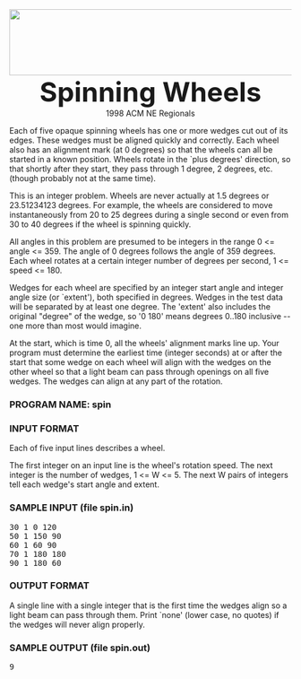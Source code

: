 <html><head> <title>Spinning Wheels</title> </head>
<body background="http://train.usaco.org/usaco/bg3.jpg">
<img src="http://train.usaco.org/usaco/cow1.jpg" width="742" height="118">
<center>
<b><font size="7">Spinning Wheels</font></b><br>
1998 ACM NE Regionals
</center>

<p> Each of five opaque spinning wheels has one or more wedges cut
out of its edges.  These wedges must be aligned quickly and correctly.
Each wheel also has an alignment mark (at 0 degrees) so that the
wheels can all be started in a known position.  Wheels rotate in
the `plus degrees' direction, so that shortly after they start,
they pass through 1 degree, 2 degrees, etc. (though probably not
at the same time).

</p><p> This is an integer problem.  Wheels are never actually at 1.5
degrees or 23.51234123 degrees.  For example, the wheels are
considered to move instantaneously from 20 to 25 degrees during a
single second or even from 30 to 40 degrees if the wheel is spinning
quickly.

</p><p> All angles in this problem are presumed to be integers in the
range 0 &lt;= angle &lt;= 359.  The angle of 0 degrees follows the
angle of 359 degrees.  Each wheel rotates at a certain integer
number of degrees per second, 1 &lt;= speed &lt;= 180.

</p><p>Wedges for each wheel are specified by an integer start angle
and integer angle size (or `extent'), both specified in degrees.
Wedges in the test data will be separated by at least one degree.
The 'extent' also includes the original "degree" of the wedge, so
'0 180' means degrees 0..180 inclusive -- one more than most would
imagine.

</p><p> At the start, which is time 0, all the wheels' alignment marks
line up.  Your program must determine the earliest time (integer
seconds) at or after the start that some wedge on each wheel will
align with the wedges on the other wheel so that a light beam can
pass through openings on all five wedges.  The wedges can align at
any part of the rotation.


</p><h3>PROGRAM NAME: spin</h3>

<h3>INPUT FORMAT</h3>

<p>Each of five input lines describes a wheel.

</p><p>The first integer on an input line is the wheel's rotation speed.
The next integer is the number of wedges, 1 &lt;= W &lt;= 5.  The next
W pairs of integers tell each wedge's start angle and extent.

</p><h3>SAMPLE INPUT (file spin.in) </h3>

<pre>30 1 0 120
50 1 150 90
60 1 60 90
70 1 180 180
90 1 180 60
</pre>

<h3>OUTPUT FORMAT</h3>

<p> A single line with a single integer that is the first time the
wedges align so a light beam can pass through them.  Print `none' (lower
case, no quotes) if the wedges will never align properly.

</p><h3>SAMPLE OUTPUT (file spin.out)</h3>

<pre>9
</pre>
